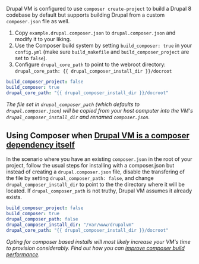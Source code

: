Drupal VM is configured to use `composer create-project` to build a Drupal 8 codebase by default but supports building Drupal from a custom `composer.json` file as well.

1. Copy `example.drupal.composer.json` to `drupal.composer.json` and modify it to your liking.
2. Use the Composer build system by setting `build_composer: true` in your `config.yml` (make sure `build_makefile` and `build_composer_project` are set to `false`).
3. Configure `drupal_core_path` to point to the webroot directory: `drupal_core_path: {{ drupal_composer_install_dir }}/docroot`

```yaml
build_composer_project: false
build_composer: true
drupal_core_path: "{{ drupal_composer_install_dir }}/docroot"
```

_The file set in `drupal_composer_path` (which defaults to `drupal.composer.json`) will be copied from your host computer into the VM's `drupal_composer_install_dir` and renamed `composer.json`._

## Using Composer when [Drupal VM is a composer dependency itself](composer-dependency.md)

In the scenario where you have an existing `composer.json` in the root of your project, follow the usual steps for installing with a composer.json but instead of creating a `drupal.composer.json` file, disable the transfering of the file by setting `drupal_composer_path: false`, and change `drupal_composer_install_dir` to point to the the directory where it will be located. If `drupal_composer_path` is not truthy, Drupal VM assumes it already exists.

```yaml
build_composer_project: false
build_composer: true
drupal_composer_path: false
drupal_composer_install_dir: "/var/www/drupalvm"
drupal_core_path: "{{ drupal_composer_install_dir }}/docroot"
```

_Opting for composer based installs will most likely increase your VM's time to provision considerably. Find out how you can [improve composer build performance](../other/performance.md#improving-composer-build-performance)._
